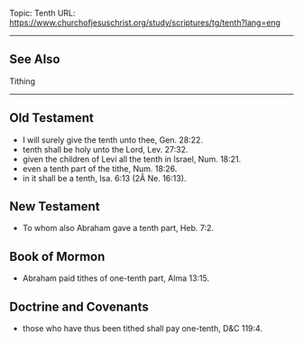 Topic: Tenth
URL: https://www.churchofjesuschrist.org/study/scriptures/tg/tenth?lang=eng

---

## See Also

Tithing

---

## Old Testament

- I will surely give the tenth unto thee, Gen. 28:22.
- tenth shall be holy unto the Lord, Lev. 27:32.
- given the children of Levi all the tenth in Israel, Num. 18:21.
- even a tenth part of the tithe, Num. 18:26.
- in it shall be a tenth, Isa. 6:13 (2Â Ne. 16:13).

## New Testament

- To whom also Abraham gave a tenth part, Heb. 7:2.

## Book of Mormon

- Abraham paid tithes of one-tenth part, Alma 13:15.

## Doctrine and Covenants

- those who have thus been tithed shall pay one-tenth, D&C 119:4.

